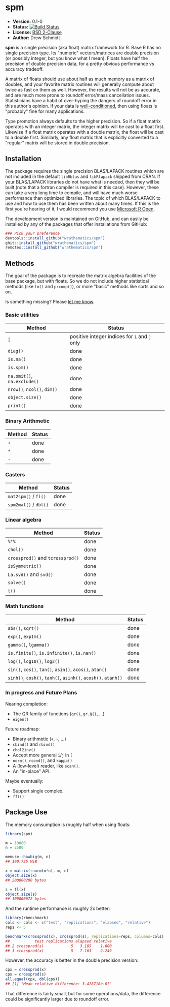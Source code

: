 # spm

* **Version:** 0.1-0
* **Status:** [![Build Status](https://travis-ci.org/wrathematics/spm.png)](https://travis-ci.org/wrathematics/spm)
* **License:** [BSD 2-Clause](http://opensource.org/licenses/BSD-2-Clause)
* **Author:** Drew Schmidt


**spm** is a single precision (aka float) matrix framework for R.  Base R has no single precision type.  Its "numeric" vectors/matrices are double precision (or possibly integer, but you know what I mean).  Floats have half the precision of double precision data, for a pretty obvious performance vs accuracy tradeoff.

A matrix of floats should use about half as much memory as a matrix of doubles, and your favorite matrix routines will generally compute about twice as fast on them as well.  However, the results will not be as accurate, and are much more prone to roundoff error/mass cancellation issues.  Statisticians have a habit of over-hyping the dangers of roundoff error in this author's opinion.  If your data is [well-conditioned](https://en.wikipedia.org/wiki/Condition_number), then using floats is "probably" fine for many applications.  

Type promotion always defaults to the higher precision.  So if a float matrix operates with an integer matrix, the integer matrix will be cast to a float first. Likewise if a float matrix operates with a double matrix, the float will be cast to a double first.  Similarly, any float matrix that is explicitly converted to a "regular" matrix will be stored in double precision.



## Installation

The package requires the single precision BLAS/LAPACK routines which are not included in the default `libRblas` and `libRlapack` shipped from CRAN.  If your BLAS/LAPACK libraries do not have what is needed, then they will be built (note that a fortran compiler is required in this case).  However, these can take a very long time to compile, and will have much worse performance than optimized libraries.  The topic of which BLAS/LAPACK to use and how to use them has been written about many times.  If this is the first you're hearing of it, I would recommend you use [Microsoft R Open](https://mran.microsoft.com/open/).

<!-- To install the R package, run:

```r
install.package("spm")
``` -->

The development version is maintained on GitHub, and can easily be installed by any of the packages that offer installations from GitHub:

```r
### Pick your preference
devtools::install_github("wrathematics/spm")
ghit::install_github("wrathematics/spm")
remotes::install_github("wrathematics/spm")
```



## Methods

The goal of the package is to recreate the matrix algebra facilities of the base package, but with floats.  So we do not include higher statistical methods (like `lm()` and `prcomp()`), or more "basic" methods like sorts and so on.

Is something missing?  Please [let me know](https://github.com/wrathematics/spm/issues).

### Basic utilities

| Method | Status |
|---|---|
| `[` | positive integer indices for `i` and `j` only |
| `diag()` | done |
| `is.na()` | done |
| `is.spm()` | done |
| `na.omit()`, `na.exclude()` | done |
| `nrow()`, `ncol()`, `dim()` | done |
| `object.size()` | done |
| `print()` | done |

### Binary Arithmetic

| Method | Status |
|---|---|
| `+` | done |
| `*` | done |
| `-` | done |

### Casters

| Method | Status |
|---|---|
| `mat2spm()` / `fl()` | done |
| `spm2mat()` / `dbl()` | done |

### Linear algebra

| Method | Status |
|---|---|
| `%*%` | done |
| `chol()` | done |
| `crossprod()` and `tcrossprod()` | done | 
| `isSymmetric()` | done |
| `La.svd()` and `svd()` | done |
| `solve()` | done | 
| `t()` | done |

### Math functions

| Method | Status |
|---|---|
| `abs()`, `sqrt()` | done |
| `exp()`, `exp1m()` | done |
| `gamma()`, `lgamma()` | done |
| `is.finite()`, `is.infinite()`, `is.nan()` | done |
| `log()`, `log10()`, `log2()` | done |
| `sin()`, `cos()`, `tan()`, `asin()`, `acos()`, `atan()` | done |
| `sinh()`, `cosh()`, `tanh()`, `asinh()`, `acosh()`, `atanh()` | done |



### In progress and Future Plans

Nearing completion: 

* The QR family of functions (`qr()`, `qr.Q()`, ...)
* `eigen()`

Future roadmap:

* Binary arithmetic (`+`, `-`, ...)
* `cbind()` and `rbind()`
* `chol2inv()`
* Accept more general `i`/`j` in `[`
* `norm()`, `rcond()`, and `kappa()`
* A (low-level) reader, like `scan()`.
* An "in-place" API.

Maybe eventually:

* Support single complex.
* `fft()`



## Package Use

The memory consumption is roughly half when using floats:

```r
library(spm)

m = 10000
n = 2500

memuse::howbig(m, n)
## 190.735 MiB

x = matrix(rnorm(m*n), m, n)
object.size(x)
## 200000200 bytes

s = fl(x)
object.size(s)
## 100000672 bytes
```

And the runtime performance is roughly 2x better:

```r
library(rbenchmark)
cols <- cols <- c("test", "replications", "elapsed", "relative")
reps <- 5

benchmark(crossprod(x), crossprod(s), replications=reps, columns=cols)
##           test replications elapsed relative
## 2 crossprod(s)            5   3.185    1.000
## 1 crossprod(x)            5   7.163    2.249
```

However, the accuracy is better in the double precision version:

```r
cpx = crossprod(x)
cps = crossprod(s)
all.equal(cpx, dbl(cps))
## [1] "Mean relative difference: 3.478718e-07"
```

That difference is fairly small, but for some operations/data, the difference could be significantly larger due to roundoff error.
